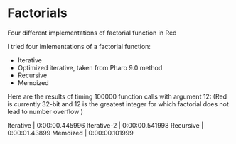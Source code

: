 # Factorials
Four different implementations of factorial function in Red

I tried four imlementations of a factorial function:
- Iterative
- Optimized iterative, taken from Pharo 9.0 method
- Recursive
- Memoized

Here are the results of timing 100000 function calls with argument 12: 
(Red is currently 32-bit and 12 is the greatest integer for which factorial does not lead to number overflow )

Iterative   | 0:00:00.445996
Iterative-2 | 0:00:00.541998
Recursive   | 0:00:01.43899
Memoized    | 0:00:00.101999
